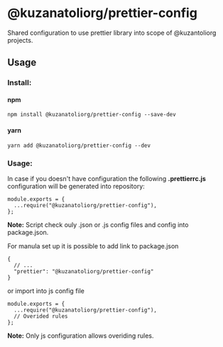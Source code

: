 # @kuzanatoliorg/prettier-config

Shared configuration to use prettier library into scope of @kuzantoliorg projects.

## Usage

### Install:

#### npm

```
npm install @kuzanatoliorg/prettier-config --save-dev
```

#### yarn

```
yarn add @kuzanatoliorg/prettier-config --dev
```

### Usage:

In case if you doesn't have configuration the following **.prettierrc.js** configuration will be generated into repository:

    module.exports = {
      ...require("@kuzanatoliorg/prettier-config"),
    };

**Note:** Script check ouly .json or .js config files and config into package.json.

For manula set up it is possible to add link to package.json

    {
      // ...
      "prettier": "@kuzanatoliorg/prettier-config"
    }

or import into js config file

    module.exports = {
      ...require("@kuzanatoliorg/prettier-config"),
      // Overided rules
    };

**Note:** Only js configuration allows overiding rules.
